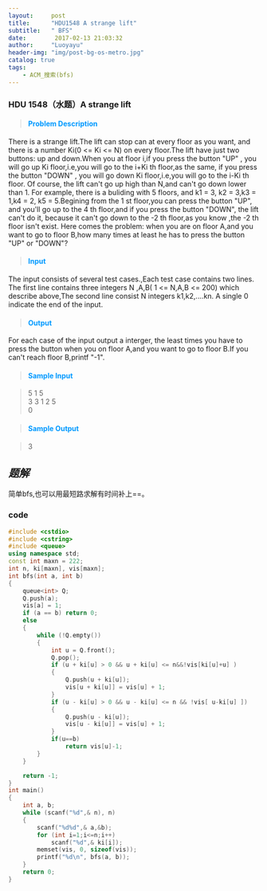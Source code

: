 ```yaml
---
layout:     post
title:      "HDU1548 A strange lift"
subtitle:   " BFS"
date:        2017-02-13 21:03:32
author:     "Luoyayu"
header-img: "img/post-bg-os-metro.jpg"
catalog: true
tags:
    - ACM_搜索(bfs)
---
```


###   HDU 1548（水题）<strong>A strange lift</strong>   

>####  <font color="#0099ff">Problem Description </font>       
There is a strange lift.The lift can stop can at every floor as you want, and there is a number Ki(0 <= Ki <= N) on every floor.The lift have just two buttons: up and down.When you at floor i,if you press the button "UP" , you will go up Ki floor,i.e,you will go to the i+Ki th floor,as the same, if you press the button "DOWN" , you will go down Ki floor,i.e,you will go to the i-Ki th floor. Of course, the lift can't go up high than N,and can't go down lower than 1. For example, there is a buliding with 5 floors, and k1 = 3, k2 = 3,k3 = 1,k4 = 2, k5 = 5.Begining from the 1 st floor,you can press the button "UP", and you'll go up to the 4 th floor,and if you press the button "DOWN", the lift can't do it, because it can't go down to the -2 th floor,as you know ,the -2 th floor isn't exist.
Here comes the problem: when you are on floor A,and you want to go to floor B,how many times at least he has to press the button "UP" or "DOWN"?

>####  <font color="#0099ff">Input </font>     
The input consists of several test cases.,Each test case contains two lines.
The first line contains three integers N ,A,B( 1 <= N,A,B <= 200) which describe above,The second line consist N integers k1,k2,....kn.
A single 0 indicate the end of the input.

>####  <font color="#0099ff">Output</font>        

 For each case of the input output a interger, the least times you have to press the button when you on floor A,and you want to go to floor B.If you can't reach floor B,printf "-1".

>####  <font color="#0099ff">Sample Input</font>  

>5 1 5  
3 3 1 2 5  
0  

>####  <font color="#0099ff">Sample Output</font>     

>3  


## *题解*
 简单bfs,也可以用最短路求解有时间补上==。

### code

```cpp 
#include <cstdio>
#include <cstring>
#include <queue>
using namespace std;
const int maxn = 222;
int n, ki[maxn], vis[maxn];
int bfs(int a, int b)
{
    queue<int> Q;
    Q.push(a);
    vis[a] = 1;
    if (a == b) return 0;
    else
    {
        while (!Q.empty())
        {
            int u = Q.front();
            Q.pop();
            if (u + ki[u] > 0 && u + ki[u] <= n&&!vis[ki[u]+u] )
            {
                Q.push(u + ki[u]);
                vis[u + ki[u]] = vis[u] + 1;
            }
            if (u - ki[u] > 0 && u - ki[u] <= n && !vis[ u-ki[u] ])
            {
                Q.push(u - ki[u]);
                vis[u - ki[u]] = vis[u] + 1;
            }
            if(u==b)
                return vis[u]-1;
        }
    }

    return -1;
}
int main()
{
    int a, b;
    while (scanf("%d",& n), n)
    {
        scanf("%d%d",& a,&b);
        for (int i=1;i<=n;i++)
            scanf("%d",& ki[i]);
        memset(vis, 0, sizeof(vis));
        printf("%d\n", bfs(a, b));
    }
    return 0;
}
```